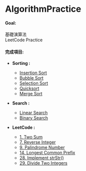 # AlgorithmPractice

#### Goal:
基礎演算法<br>
LeetCode Practice

#### 完成項目:

* **Sorting :**
    * [Insertion Sort]
    * [Bubble Sort]
    * [Selection Sort]
    * [Quicksort]
    * [Merge Sort]
    
    
* **Search :**
    * [Linear Search]
    * [Binary Search]

* **LeetCode :**
    * [1. Two Sum]
    * [7. Reverse Integer]
    * [9. Palindrome Number]
    * [14. Longest Common Prefix]
    * [28. Implement strStr()]
    * [29. Divide Two Integers]


[Insertion Sort]:https://github.com/dodoggyy/AlgorithmPractice/blob/master/src/com/algo/InsertionSort.java
[Bubble Sort]:https://github.com/dodoggyy/AlgorithmPractice/blob/master/src/com/algo/BubbleSort.java
[Selection Sort]:https://github.com/dodoggyy/AlgorithmPractice/blob/master/src/com/algo/SelectionSort.java
[Quicksort]:https://github.com/dodoggyy/AlgorithmPractice/blob/master/src/com/algo/QuickSort.java
[Merge Sort]:https://github.com/dodoggyy/AlgorithmPractice/blob/master/src/com/algo/MergeSort.java
[Linear Search]:https://github.com/dodoggyy/AlgorithmPractice/blob/master/src/com/algo/LinearSearch.java
[Binary Search]:https://github.com/dodoggyy/AlgorithmPractice/blob/master/src/com/algo/BinarySearch.java
[1. Two Sum]:https://github.com/dodoggyy/AlgorithmPractice/blob/master/src/com/practice/TwoSum.java
[7. Reverse Integer]:https://github.com/dodoggyy/AlgorithmPractice/blob/master/src/com/practice/ReverseInteger.java
[9. Palindrome Number]:https://github.com/dodoggyy/AlgorithmPractice/blob/master/src/com/practice/Palindrome.java
[14. Longest Common Prefix]:https://github.com/dodoggyy/AlgorithmPractice/blob/master/src/com/practice/LongestCommonPrefix.java
[28. Implement strStr()]:https://github.com/dodoggyy/AlgorithmPractice/blob/master/src/com/practice/StrStr.java
[29. Divide Two Integers]:https://github.com/dodoggyy/AlgorithmPractice/blob/master/src/com/practice/DivideTwoIntegers.java



